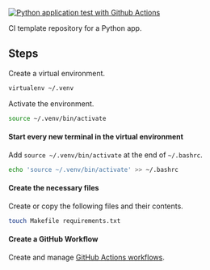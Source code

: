 [![Python application test with Github Actions](https://github.com/basbiezemans/integration-test-repo/actions/workflows/pythonapp.yml/badge.svg)](https://github.com/basbiezemans/integration-test-repo/actions/workflows/pythonapp.yml)

CI template repository for a Python app.

## Steps
Create a virtual environment.
```bash
virtualenv ~/.venv
```
Activate the environment.
```bash
source ~/.venv/bin/activate
```

#### Start every new terminal in the virtual environment
Add `source ~/.venv/bin/activate` at the end of `~/.bashrc`.

```bash
echo 'source ~/.venv/bin/activate' >> ~/.bashrc
```

#### Create the necessary files
Create or copy the following files and their contents.

```bash
touch Makefile requirements.txt
```

#### Create a GitHub Workflow
Create and manage [GitHub Actions workflows](https://docs.github.com/en/actions/using-workflows).
